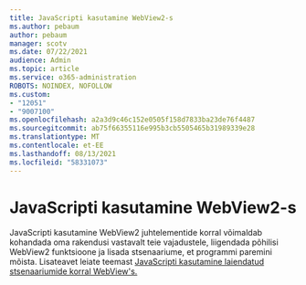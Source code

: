 ```yaml
---
title: JavaScripti kasutamine WebView2-s
ms.author: pebaum
author: pebaum
manager: scotv
ms.date: 07/22/2021
audience: Admin
ms.topic: article
ms.service: o365-administration
ROBOTS: NOINDEX, NOFOLLOW
ms.custom:
- "12051"
- "9007100"
ms.openlocfilehash: a2a3d9c46c152e0505f158d7833ba23de76f4487
ms.sourcegitcommit: ab75f66355116e995b3cb5505465b31989339e28
ms.translationtype: MT
ms.contentlocale: et-EE
ms.lasthandoff: 08/13/2021
ms.locfileid: "58331073"
---
```

# <a name="use-javascript-in-webview2"></a>JavaScripti kasutamine WebView2-s

JavaScripti kasutamine WebView2 juhtelementide korral võimaldab kohandada oma rakendusi vastavalt teie vajadustele, liigendada põhilisi WebView2 funktsioone ja lisada stsenaariume, et programmi paremini mõista. Lisateavet leiate teemast [JavaScripti kasutamine laiendatud stsenaariumide korral WebView's.](https://docs.microsoft.com/microsoft-edge/webview2/how-to/javascript)

